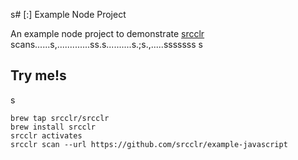 s# [:] Example Node Project

An example node project to demonstrate [srcclr](https://www.srcclr.com) scans......s,.............ss.s..........s.;s.,.....sssssss
s
## Try me!s
s
```
brew tap srcclr/srcclr
brew install srcclr
srcclr activates
srcclr scan --url https://github.com/srcclr/example-javascript
```
